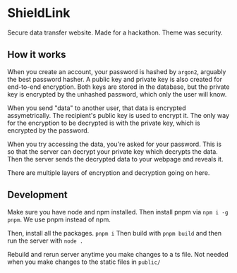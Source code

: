 # ShieldLink
Secure data transfer website. Made for a hackathon. Theme was security.

## How it works
When you create an account, your password is hashed by `argon2`, arguably the best password hasher. A public key and private key is also created for end-to-end encryption. Both keys are stored in the database, but the private key is encrypted by the unhashed password, which only the user will know. 

When you send "data" to another user, that data is encrypted assymetrically. The recipient's public key is used to encrypt it. The only way for the encryption to be decrypted is with the private key, which is encrypted by the password.

When you try accessing the data, you're asked for your password. This is so that the server can decrypt your private key which decrypts the data. Then the server sends the decrypted data to your webpage and reveals it.

There are multiple layers of encryption and decryption going on here.

## Development
Make sure you have node and npm installed.
Then install pnpm via `npm i -g pnpm`. We use pnpm instead of npm.

Then, install all the packages. `pnpm i`
Then build with `pnpm build` and then run the server with `node .`

Rebuild and rerun server anytime you make changes to a ts file. Not needed when you make changes to the static files in `public/`
